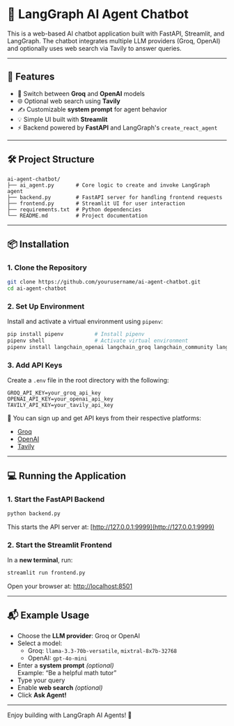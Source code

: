 # 🤖 LangGraph AI Agent Chatbot

This is a web-based AI chatbot application built with FastAPI, Streamlit, and LangGraph. The chatbot integrates multiple LLM providers (Groq, OpenAI) and optionally uses web search via Tavily to answer queries.

---

## 🚀 Features

- 🔄 Switch between **Groq** and **OpenAI** models  
- 🌐 Optional web search using **Tavily**  
- ✍️ Customizable **system prompt** for agent behavior  
- 💡 Simple UI built with **Streamlit**  
- ⚡ Backend powered by **FastAPI** and LangGraph's `create_react_agent`  

---

## 🛠️ Project Structure

```
ai-agent-chatbot/
├── ai_agent.py       # Core logic to create and invoke LangGraph agent  
├── backend.py        # FastAPI server for handling frontend requests  
├── frontend.py       # Streamlit UI for user interaction  
├── requirements.txt  # Python dependencies  
└── README.md         # Project documentation
```

---

## 📦 Installation

### 1. Clone the Repository

```bash
git clone https://github.com/yourusername/ai-agent-chatbot.git
cd ai-agent-chatbot
```

### 2. Set Up Environment

Install and activate a virtual environment using `pipenv`:

```bash
pip install pipenv          # Install pipenv
pipenv shell                # Activate virtual environment
pipenv install langchain_openai langchain_groq langchain_community langgraph pydantic uvicorn fastapi streamlit
```

### 3. Add API Keys

Create a `.env` file in the root directory with the following:

```env
GROQ_API_KEY=your_groq_api_key
OPENAI_API_KEY=your_openai_api_key
TAVILY_API_KEY=your_tavily_api_key
```

📌 You can sign up and get API keys from their respective platforms:

- [Groq](https://groq.com/)
- [OpenAI](https://platform.openai.com/)
- [Tavily](https://www.tavily.com/)

---

## 💻 Running the Application

### 1. Start the FastAPI Backend

```bash
python backend.py
```

This starts the API server at: [http://127.0.0.1:9999](http://127.0.0.1:9999)

### 2. Start the Streamlit Frontend

In a **new terminal**, run:

```bash
streamlit run frontend.py
```

Open your browser at: [http://localhost:8501](http://localhost:8501)

---

## 📬 Example Usage

- Choose the **LLM provider**: Groq or OpenAI
- Select a model:
  - Groq: `llama-3.3-70b-versatile`, `mixtral-8x7b-32768`
  - OpenAI: `gpt-4o-mini`
- Enter a **system prompt** *(optional)*  
  Example: “Be a helpful math tutor”
- Type your query
- Enable **web search** *(optional)*
- Click **Ask Agent!**

---

Enjoy building with LangGraph AI Agents! 🚀